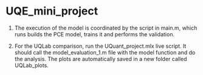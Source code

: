 # UQE_mini_project

1)  The execution of the model is coordinated by the script in main.m, which runs builds the PCE model, trains it and performs the validation.
   
2) For the UQLab comparison, run the UQuant_project.mlx live script. It should call the model_evaluation_1.m file with the model function and do the analysis. The plots are automatically saved in a new folder called UQLab_plots.
